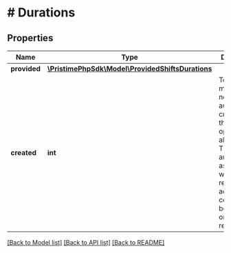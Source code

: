 # # Durations

## Properties

Name | Type | Description | Notes
------------ | ------------- | ------------- | -------------
**provided** | [**\PristimePhpSdk\Model\ProvidedShiftsDurations**](ProvidedShiftsDurations.md) |  |
**created** | **int** | Total minutes of new shifts automatically created by the optimization algorithm. These shifts are always assigned to workers and represent additional coverage beyond your original request. |

[[Back to Model list]](../../README.md#models) [[Back to API list]](../../README.md#endpoints) [[Back to README]](../../README.md)

